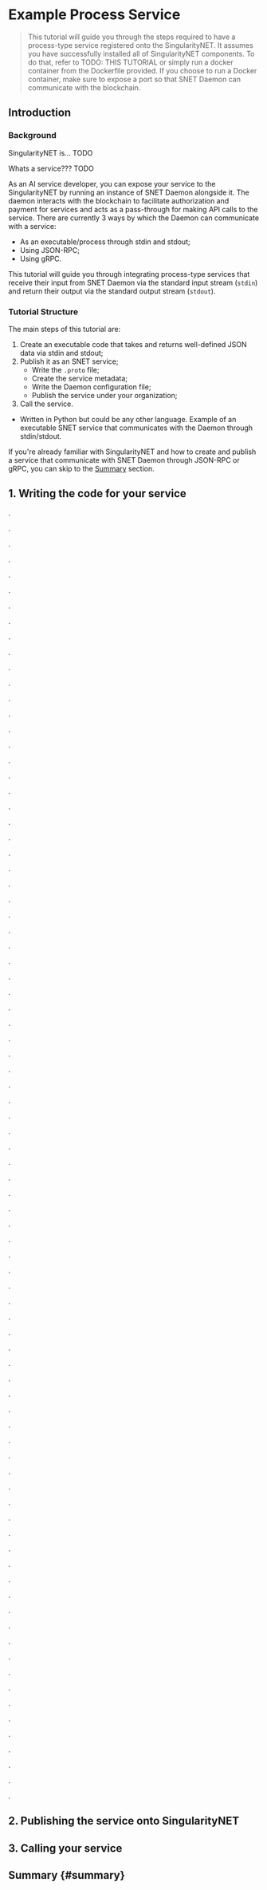# Example Process Service

> This tutorial will guide you through the steps required to have a process-type service registered onto the SingularityNET. It assumes you have successfully installed all of SingularityNET components. To do that, refer to TODO: THIS TUTORIAL or simply run a docker container from the Dockerfile provided. If you choose to run a Docker container, make sure to expose a port so that SNET Daemon can communicate with the blockchain.

## Introduction

### Background

SingularityNET is... TODO

Whats a service??? TODO

As an AI service developer, you can expose your service to the SingularityNET by running an instance of SNET Daemon alongside it. The daemon interacts with the blockchain to facilitate authorization and payment for services and acts as a pass-through for making API calls to the service.  There are currently 3 ways by which the Daemon can communicate with a service:

- As an executable/process through stdin and stdout;
- Using JSON-RPC;
- Using gRPC.

This tutorial will guide you through integrating process-type services that receive their input from SNET Daemon via the standard input stream (`stdin`) and return their output via the standard output stream (`stdout`). 

### Tutorial Structure

The main steps of this tutorial are:

1) Create an executable code that takes and returns well-defined JSON data via stdin and stdout;
2) Publish it as an SNET service;
    - Write the `.proto` file;
    - Create the service metadata;
    - Write the Daemon configuration file;
    - Publish the service under your organization;
3) Call the service.

- Written in Python but could be any other language.
Example of an executable SNET service that communicates with the Daemon through stdin/stdout.

If you're already familiar with SingularityNET and how to create and publish a service that communicate with SNET Daemon through JSON-RPC or gRPC, you can skip to the [Summary](##summary) section.

## 1. Writing the code for your service

.

.

.

.

.

.

.

.

.

.

.

.

.

.

.

.

.

.

.

.

.

.

.

.

.

.

.

.

.

.

.

.

.

.

.

.

.

.

.

.

.

.

.

.

.

.

.

.

.

.

.

.

.

.

.

.

.

.

.

.

.

.

.

.

.

.

.

.

.

.

.

.

.

.

.

.

.

.

.

.

.

.

.

.

## 2. Publishing the service onto SingularityNET

## 3. Calling your service

## Summary {#summary}

